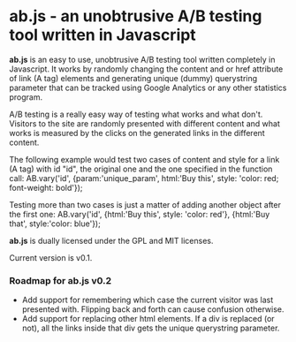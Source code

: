 # **ab.js** - an unobtrusive A/B testing tool written in Javascript #

**ab.js** is an easy to use, unobtrusive A/B testing tool written completely in Javascript.
It works by randomly changing the content and or href attribute of link (A tag) elements and generating unique (dummy) querystring parameter that can be tracked using Google Analytics or any other statistics program.

A/B testing is a really easy way of testing what works and what don't. Visitors to the site are randomly presented with different content and what works is measured by the clicks on the generated links in the different content.

The following example would test two cases of content and style for a link (A tag) with id "id", the original one and the one specified in the function call:
	AB.vary('id', {param:'unique_param', html:'Buy this', style: 'color: red; font-weight: bold'});

Testing more than two cases is just a matter of adding another object after the first one:
	AB.vary('id', {html:'Buy this', style: 'color: red'}, {html:'Buy that', style:'color: blue'});

**ab.js** is dually licensed under the GPL and MIT licenses.

Current version is v0.1.

### Roadmap for ab.js v0.2 ###
+	Add support for remembering which case the current visitor was last presented with. Flipping back and forth can cause confusion otherwise.
+	Add support for replacing other html elements. If a div is replaced (or not), all the links inside that div gets the unique querystring parameter.